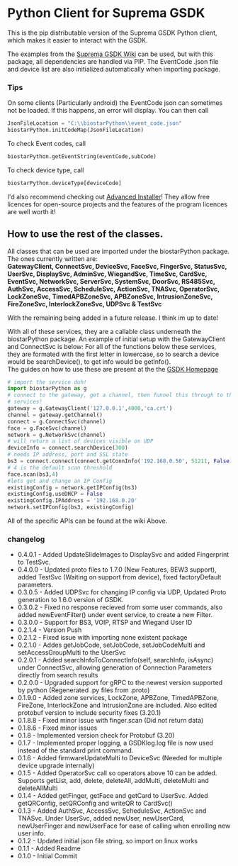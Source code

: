 # Python Client for Suprema GSDK

This is the pip distributable version of the Suprema GSDK Python client, which makes it easier to interact with the GSDK.<br>

The examples from the [Suprema GSDK Wiki](https://supremainc.github.io/g-sdk/) can be used, but with this package, all dependencies are handled via PIP. The EventCode .json file and device list are also initialized automatically when importing package.<br>
### Tips
On some clients (Particularly android) the  EventCode json can sometimes not be loaded. If this happens, an error will display. You can then call 

```python
JsonFileLocation = "C:\\biostarPython\\event_code.json"
biostarPython.initCodeMap(JsonFileLocation)
```
To check Event codes, call 
```python
biostarPython.getEventString(eventCode,subCode)
```
To check device type, call 
```python
biostarPython.deviceType[deviceCode]
```
I'd also recommend checking out [Advanced Installer](https://www.advancedinstaller.com/)! They allow free licences for open-source projects and the features of the program licences are well worth it!

## How to use the rest of the classes.

All classes that can be used are imported under the biostarPython package.
The ones currently written are:<br>
**GatewayClient, ConnectSvc, DeviceSvc, FaceSvc, FingerSvc, StatusSvc, UserSvc, DisplaySvc, AdminSvc, WiegandSvc, TimeSvc, CardSvc, EventSvc, NetworkSvc, ServerSvc, SystemSvc, DoorSvc, RS485Svc, AuthSvc, AccessSvc, ScheduleSvc, ActionSvc, TNASvc, OperatorSvc, LockZoneSvc, TimedAPBZoneSvc, APBZoneSvc, IntrusionZoneSvc, FireZoneSvc, InterlockZoneSvc, UDPSvc & TestSvc**

With the remaining being added in a future release. 
I think im up to date! <br>

With all of these services, they are a callable class underneath the biostarPython package. An example of initial setup with the GatewayClient and ConnectSvc is below:
For all of the functions below these services, they are formated with the first letter in lowercase, so to search a device would be searchDevice(), to get info would be getInfo().<br>
The guides on how to use these are present at the the  [GSDK Homepage](https://supremainc.github.io/g-sdk/)<br>
```python
# import the service duh!
import biostarPython as g
# connect to the gateway, get a channel, then funnel this through to the 
# services!
gateway = g.GatewayClient('127.0.0.1',4000,'ca.crt')
channel = gateway.getChannel()
connect = g.ConnectSvc(channel)
face = g.FaceSvc(channel)
network = g.NetworkSvc(channel)
# will return a list of devices visible on UDP
deviceInfo = connect.searchDevice(300) 
# needs IP address, port and SSL state
bs3 = connect.connect(connect.getConnInfo('192.168.0.50', 51211, False))
# 4 is the default scan threshold
face.scan(bs3,4)
#lets get and change an IP Config
existingConfig = network.getIPConfig(bs3)
existingConfig.useDHCP = False
existingConfig.IPAddress = '192.168.0.20'
network.setIPConfig(bs3, existingConfig)
```

All of the specific APIs can be found at the wiki Above.

### changelog

- 0.4.0.1 - Added UpdateSlideImages to DisplaySvc and added Fingerprint to TestSvc.
- 0.4.0.0 - Updated proto files to 1.7.0 (New Features, BEW3 support), added TestSvc (Waiting on support from device), fixed factoryDefault parameters.
- 0.3.0.5 - Added UDPSvc for changing IP config via UDP, Updated Proto generation to 1.6.0 version of GSDK.
- 0.3.0.2 - Fixed no response recieved from some user commands, also added newEventFilter()
          under event service, to create a new Filter.
- 0.3.0.0 - Support for BS3, VOIP, RTSP and Wiegand User ID
- 0.2.1.4 - Version Push
- 0.2.1.2 - Fixed issue with importing none existent package
- 0.2.1.0 - Addes getJobCode, setJobCode, setJobCodeMulti and setAccessGroupMulti to the UserSvc
- 0.2.0.1 - Added searchInfoToConnectInfo(self, searchInfo, isAsync) under ConnectSvc, allowing generation of Connection Parameters directly from search results
- 0.2.0.0 - Upgraded support for gRPC to the newest version supported by python (Regenerated .py files from .proto)
- 0.1.9.0 - Added zone services, LockZone, APBZone, TimedAPBZone, FireZone, InterlockZone and IntrusionZone are included. Also edited protobuf version to include security fixes (3.20.1)
- 0.1.8.8 - Fixed minor issue with finger.scan (Did not return data)
- 0.1.8.6 - Fixed minor issues
- 0.1.8 - Implemented version check for Protobuf (3.20)
- 0.1.7 - Implemented proper logging, a GSDKlog.log file is now used instead of the standard print command.
- 0.1.6 - Added firmwareUpdateMulti to DeviceSvc (Needed for multiple device upgrade internally)
- 0.1.5 - Added OperatorSvc call so operators above 10 can be added. Supports getList, add, delete, deleteAll, addMulti, deleteMulti and deleteAllMulti
- 0.1.4 - Added getFinger, getFace and getCard to UserSvc. Added getQRConfig, setQRConfig and writeQR to CardSvc()
- 0.1.3 - Added AuthSvc, AccessSvc, ScheduleSvc, ActionSvc and TNASvc.
        Under UserSvc, added newUser, newUserCard, newUserFinger and newUserFace for ease of calling when enrolling new user info.
- 0.1.2 - Updated initial json file string, so import on linux works
- 0.1.1 - Added Readme
- 0.1.0 - Initial Commit

